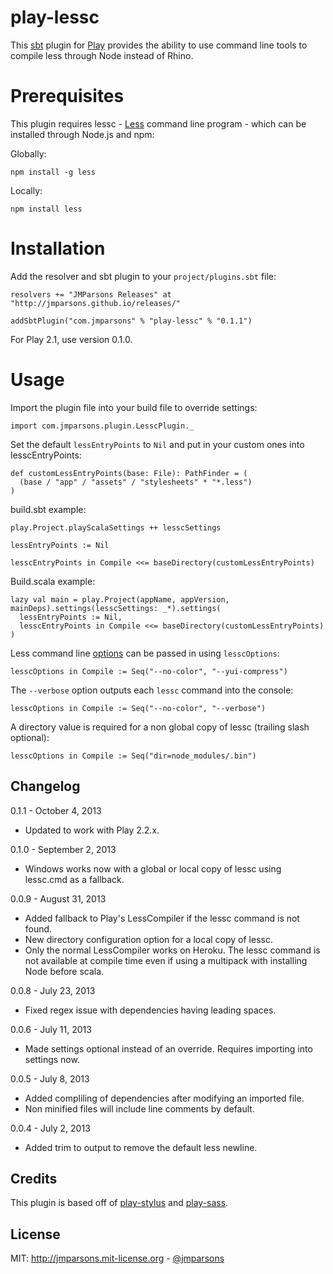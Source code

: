 # play-lessc
This [sbt][sbt] plugin for [Play][play] provides the ability to use command line tools to compile less through Node instead of Rhino.

# Prerequisites
This plugin requires lessc - [Less][less] command line program - which can be installed through Node.js and npm:

Globally:

    npm install -g less

Locally:

    npm install less

# Installation
Add the resolver and sbt plugin to your `project/plugins.sbt` file:

    resolvers += "JMParsons Releases" at "http://jmparsons.github.io/releases/"

    addSbtPlugin("com.jmparsons" % "play-lessc" % "0.1.1")

For Play 2.1, use version 0.1.0.

# Usage
Import the plugin file into your build file to override settings:

    import com.jmparsons.plugin.LesscPlugin._

Set the default `lessEntryPoints` to `Nil` and put in your custom ones into lesscEntryPoints:

    def customLessEntryPoints(base: File): PathFinder = (
      (base / "app" / "assets" / "stylesheets" * "*.less")
    )

build.sbt example:

    play.Project.playScalaSettings ++ lesscSettings

    lessEntryPoints := Nil

    lesscEntryPoints in Compile <<= baseDirectory(customLessEntryPoints)

Build.scala example:

    lazy val main = play.Project(appName, appVersion, mainDeps).settings(lesscSettings: _*).settings(
      lessEntryPoints := Nil,
      lesscEntryPoints in Compile <<= baseDirectory(customLessEntryPoints)
    )

Less command line [options][lessoptions] can be passed in using `lesscOptions`:

    lesscOptions in Compile := Seq("--no-color", "--yui-compress")

The `--verbose` option outputs each `lessc` command into the console:

    lesscOptions in Compile := Seq("--no-color", "--verbose")

A directory value is required for a non global copy of lessc (trailing slash optional):

    lesscOptions in Compile := Seq("dir=node_modules/.bin")

## Changelog

0.1.1 - October 4, 2013

- Updated to work with Play 2.2.x.

0.1.0 - September 2, 2013

- Windows works now with a global or local copy of lessc using lessc.cmd as a fallback.

0.0.9 - August 31, 2013

- Added fallback to Play's LessCompiler if the lessc command is not found.
- New directory configuration option for a local copy of lessc.
- Only the normal LessCompiler works on Heroku. The lessc command is not available at compile time even if using a multipack with installing Node before scala.

0.0.8 - July 23, 2013

- Fixed regex issue with dependencies having leading spaces.

0.0.6 - July 11, 2013

- Made settings optional instead of an override. Requires importing into settings now.

0.0.5 - July 8, 2013

- Added compliling of dependencies after modifying an imported file.
- Non minified files will include line comments by default.

0.0.4 - July 2, 2013

- Added trim to output to remove the default less newline.

## Credits
This plugin is based off of [play-stylus][play-stylus] and [play-sass][play-sass].

## License
MIT: <http://jmparsons.mit-license.org> - [@jmparsons](http://twitter.com/jmparsons)

[play-sass]: https://github.com/jlitola/play-sass
[play-stylus]: https://github.com/patiencelabs/play-stylus
[play]: http://www.playframework.org/
[sbt]: https://github.com/harrah/xsbt
[less]: http://lesscss.org/
[lessoptions]: https://github.com/less/less.js/wiki/Command-Line-Usage